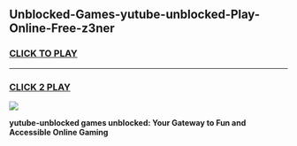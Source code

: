 
## Unblocked-Games-yutube-unblocked-Play-Online-Free-z3ner
<h3>
<a href="https://premium76.site?title=yutube-unblocked&ref=26A">CLICK TO PLAY</a></h3>
<hr>

<h3>
<a href="https://premium76.site?title=yutube-unblocked&ref=26A">CLICK 2 PLAY</a>
  
</h3>

<a href="https://premium76.site?title=yutube-unblocked&ref=26A"><img src="https://clearcache.store/games.png"></a>


**yutube-unblocked games unblocked: Your Gateway to Fun and Accessible Online Gaming**
